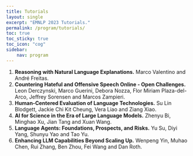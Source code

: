 ```yaml
---
title: Tutorials
layout: single
excerpt: "EMNLP 2023 Tutorials."
permalink: /program/tutorials/
toc: true
toc_sticky: true
toc_icon: "cog" 
sidebar: 
    nav: program
---
```


1. **Reasoning with Natural Language Explanations.** Marco Valentino and André Freitas.
2. **Countering Hateful and Offensive Speech Online - Open Challenges.** Leon Derczynski, Marco Guerini, Debora Nozza, Flor Miriam Plaza-del-Arco, Jeffrey Sorensen and Marcos Zampieri.
3. **Human-Centered Evaluation of Language Technologies.** Su Lin Blodgett, Jackie Chi Kit Cheung, Vera Liao and Ziang Xiao.
4. **AI for Science in the Era of Large Language Models.** Zhenyu Bi, Minghao Xu, Jian Tang and Xuan Wang.
5. **Language Agents: Foundations, Prospects, and Risks.** Yu Su, Diyi Yang, Shunyu Yao and Tao Yu.
6. **Enhancing LLM Capabilities Beyond Scaling Up.** Wenpeng Yin, Muhao Chen, Rui Zhang, Ben Zhou, Fei Wang and Dan Roth.